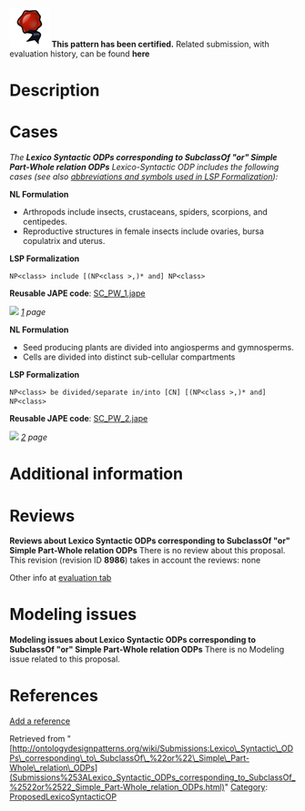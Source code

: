 [![](../images/thumb/b/b5/Certified.png/70px-Certified.png)](../Image/Certified.png.md "Certified.png") __This pattern has been certified.__
Related submission, with evaluation history, can be found __here__





#  Description


  




#  Cases


_The __Lexico Syntactic ODPs corresponding to SubclassOf "or" Simple Part-Whole relation ODPs__ Lexico-Syntactic ODP includes the following cases (see also [abbreviations and symbols used in LSP Formalization](../Community/LSPSymbols.md "Community:LSPSymbols")):_


  






__NL Formulation__



* Arthropods include insects, crustaceans, spiders, scorpions, and centipedes.
* Reproductive structures in female insects include ovaries, bursa copulatrix and uterus.


__LSP Formalization__




```
NP<class> include [(NP<class >,)* and] NP<class>

```

__Reusable JAPE code__: [SC\_PW\_1.jape](../images/9/93/SC_PW_1.jape "SC PW 1.jape")





[![](../../images/thumb/8/87/ArrowRight.gif/11px-ArrowRight.gif)](../Image/ArrowRight.gif.md "ArrowRight.gif") _[1](Submissions%253ALexico_Syntactic_ODPs_corresponding_to_SubclassOf_%2522or%2522_Simple_Part-Whole_relation_ODPs/1.html "Submissions:Lexico Syntactic ODPs corresponding to SubclassOf \"or\" Simple Part-Whole relation ODPs/1") page_





__NL Formulation__



* Seed producing plants are divided into angiosperms and gymnosperms.
* Cells are divided into distinct sub-cellular compartments


__LSP Formalization__




```
NP<class> be divided/separate in/into [CN] [(NP<class >,)* and] NP<class>

```

__Reusable JAPE code__: [SC\_PW\_2.jape](../images/3/3b/SC_PW_2.jape "SC PW 2.jape")





[![](../../images/thumb/8/87/ArrowRight.gif/11px-ArrowRight.gif)](../Image/ArrowRight.gif.md "ArrowRight.gif") _[2](Submissions%253ALexico_Syntactic_ODPs_corresponding_to_SubclassOf_%2522or%2522_Simple_Part-Whole_relation_ODPs/2.html "Submissions:Lexico Syntactic ODPs corresponding to SubclassOf \"or\" Simple Part-Whole relation ODPs/2") page_



#  Additional information


#  Reviews



__Reviews about Lexico Syntactic ODPs corresponding to SubclassOf "or" Simple Part-Whole relation ODPs__
There is no review about this proposal.
This revision (revision ID __8986__) takes in account the reviews: none


Other info at [evaluation tab](http://ontologydesignpatterns.org/wiki/index.php?title=Submissions:Lexico_Syntactic_ODPs_corresponding_to_SubclassOf_%22or%22_Simple_Part-Whole_relation_ODPs&action=evaluation "http://ontologydesignpatterns.org/wiki/index.php?title=Submissions:Lexico_Syntactic_ODPs_corresponding_to_SubclassOf_%22or%22_Simple_Part-Whole_relation_ODPs&action=evaluation")




  




#  Modeling issues



__Modeling issues about Lexico Syntactic ODPs corresponding to SubclassOf "or" Simple Part-Whole relation ODPs__
There is no Modeling issue related to this proposal.




  




#  References


[Add a reference](index.php@title=Odp%253AAdd_reference&subject=Submissions%253ALexico+Syntactic+ODPs+corresponding+to+SubclassOf+&quot%3Bor&quot%3B+Simple+Part-Whole+relation+ODPs.html "http://ontologydesignpatterns.org/wiki/index.php?title=Odp:Add_reference&subject=Submissions%3ALexico+Syntactic+ODPs+corresponding+to+SubclassOf+%26quot%3Bor%26quot%3B+Simple+Part-Whole+relation+ODPs")


  






Retrieved from "[http://ontologydesignpatterns.org/wiki/Submissions:Lexico\_Syntactic\_ODPs\_corresponding\_to\_SubclassOf\_%22or%22\_Simple\_Part-Whole\_relation\_ODPs](Submissions%253ALexico_Syntactic_ODPs_corresponding_to_SubclassOf_%2522or%2522_Simple_Part-Whole_relation_ODPs.html)"
 [Category](http://ontologydesignpatterns.org/wiki/Special:Categories "Special:Categories"): [ProposedLexicoSyntacticOP](../Category/ProposedLexicoSyntacticOP.md "Category:ProposedLexicoSyntacticOP")